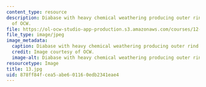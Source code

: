 ```yaml
---
content_type: resource
description: Diabase with heavy chemical weathering producing outer rind. Image courtesy
  of OCW.
file: https://ol-ocw-studio-app-production.s3.amazonaws.com/courses/12-110-sedimentary-geology-fall-2004/878ff84fcea5abe601160edb2341eae4_13.jpg
file_type: image/jpeg
image_metadata:
  caption: Diabase with heavy chemical weathering producing outer rind.
  credit: Image courtesy of OCW.
  image-alt: Diabase with heavy chemical weathering producing outer rind.
resourcetype: Image
title: 13.jpg
uid: 878ff84f-cea5-abe6-0116-0edb2341eae4
---
```


